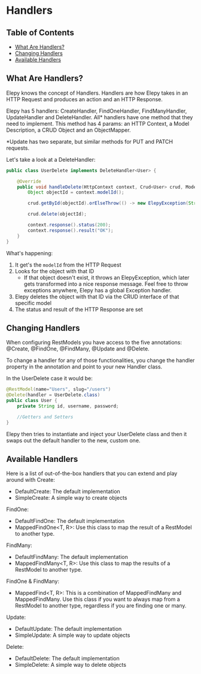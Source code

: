 # Handlers
## Table of Contents
* [What Are Handlers?](#what-are-handlers-)
* [Changing Handlers](#changing-handlers)
* [Available Handlers](#available-handlers)

## What Are Handlers?
Elepy knows the concept of Handlers. Handlers are how Elepy takes in an HTTP Request and produces an action and an HTTP Response.

Elepy has 5 handlers: CreateHandler, FindOneHandler, FindManyHandler, UpdateHandler and DeleteHandler. All* handlers have one method that they need to implement. This method has 4 params:  an HTTP Context, a Model Description, a CRUD Object and an ObjectMapper.

*Update has two separate, but similar methods for PUT and PATCH requests.

Let's take a look at a DeleteHandler:
```java
public class UserDelete implements DeleteHandler<User> {

    @Override
    public void handleDelete(HttpContext context, Crud<User> crud, ModelDescription<User> modelDescription, ObjectMapper objectMapper) {
        Object objectId = context.modelId();

        crud.getById(objectId).orElseThrow(() -> new ElepyException(String.format("No %s found", modelDescription.getName()), 404));

        crud.delete(objectId);

        context.response().status(200);
        context.response().result("OK");
    }
}
```
What's happening:
1. It get's the `modelId` from the HTTP Request
2. Looks for the object with that ID
    * If that object doesn't exist, it throws an ElepyException, which later gets transformed into a nice response message. Feel free to throw exceptions anywhere, Elepy has a global Exception handler.
3. Elepy deletes the object with that ID via the CRUD interface of that specific model
4. The status and result of the HTTP Response are set

## Changing Handlers
When configuring RestModels you have access to the five annotations: @Create, @FindOne, @FindMany, @Update and @Delete.

To change a handler for any of those functionalities, you change the handler property in the annotation and point to your new Handler class.

In the UserDelete case it would be:
```java
@RestModel(name="Users", slug="/users")
@Delete(handler = UserDelete.class)
public class User {
    private String id, username, password;

    //Getters and Setters
}
```
Elepy then tries to instantiate and inject your UserDelete class and then it swaps out the default handler to the new, custom one.

## Available Handlers
Here is a list of out-of-the-box handlers that you can extend and play around with
Create:
* DefaultCreate<T>: The default implementation
* SimpleCreate<T>: A simple way to create objects

FindOne:
* DefaultFindOne<T>: The default implementation
* MappedFindOne<T, R>: Use this class to map the result of a RestModel to another type.

FindMany:
* DefaultFindMany<T>: The default implementation
* MappedFindMany<T, R>: Use this class to map the results of a RestModel to another type.

FindOne & FindMany:
* MappedFind<T, R>: This is a combination of MappedFindMany and MappedFindMany. Use this class if you want to always map from a RestModel to another type, regardless if you are finding one or many.

Update:
* DefaultUpdate<T>:  The default implementation
* SimpleUpdate<T>: A simple way to update objects

Delete:
* DefaultDelete<T>: The default implementation
* SimpleDelete<T>: A simple way to delete objects


